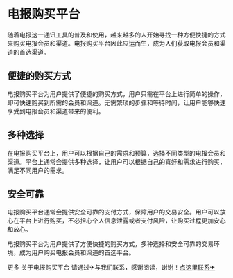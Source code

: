# 电报购买平台

随着电报这一通讯工具的普及和使用，越来越多的人开始寻找一种方便快捷的方式来购买电报会员和渠道。电报购买平台因此应运而生，成为人们获取电报会员和渠道的首选渠道。

## 便捷的购买方式

电报购买平台为用户提供了便捷的购买方式，用户只需在平台上进行简单的操作，即可快速购买到所需的会员和渠道。无需繁琐的步骤和等待时间，让用户能够快速享受到电报会员和渠道带来的便利。

## 多种选择

在电报购买平台上，用户可以根据自己的需求和预算，选择不同类型的电报会员和渠道。平台上通常会提供多种选择，让用户可以根据自己的喜好和需求进行购买，满足不同用户的需求。

## 安全可靠

电报购买平台通常会提供安全可靠的支付方式，保障用户的交易安全。用户可以放心在平台上进行购买，不必担心个人信息泄露或者支付风险，让购买过程更加安心和放心。

电报购买平台为用户提供了方便快捷的购买方式，多种选择和安全可靠的交易环境，成为用户购买电报会员和渠道的首选平台。

更多 关于电报购买平台 请通过✈与我们联系，感谢阅读，谢谢！[点这里联系✈](https://w.k02.cc)